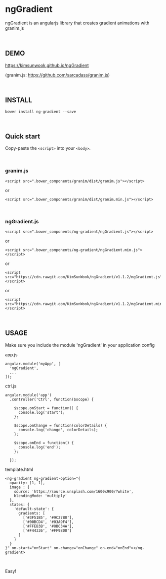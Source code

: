ngGradient
=======

ngGradient is an angularjs library that creates gradient animations with granim.js

<br/>

DEMO
-------
https://kimsunwook.github.io/ngGradient

(granim.js: https://github.com/sarcadass/granim.js)

<br/>

INSTALL
-------

```
bower install ng-gradient --save
```

<br/>

Quick start
-------

Copy-paste the ```<script>``` into your ```<body>```.

<br/>

### granim.js

```
<script src=".bower_components/granim/dist/granim.js"></script>
```
or
```
<script src=".bower_components/granim/dist/granim.min.js"></script>
```

<br/>

### ngGradient.js

```
<script src=".bower_components/ng-gradient/ngGradient.js"></script>
```
or
```
<script src=".bower_components/ng-gradient/ngGradient.min.js"></script>
```
or
```
<script src="https://cdn.rawgit.com/KimSunWook/ngGradient/v1.1.2/ngGradient.js"></script>
```
or
```
<script src="https://cdn.rawgit.com/KimSunWook/ngGradient/v1.1.2/ngGradient.min.js"></script>
```

<br/>

USAGE
-----

Make sure you include the module 'ngGradient' in your application config

app.js

```
angular.module('myApp', [
  'ngGradient',
  ...
]);
```

ctrl.js

```
angular.module('app')
  .controller('Ctrl', function($scope) {

    $scope.onStart = function() {
      console.log('start');
    };

    $scope.onChange = function(colorDetails) {
      console.log('change', colorDetails);
    };

    $scope.onEnd = function() {
      console.log('end');
    };

  });
```

template.html

```
<ng-gradient ng-gradient-option="{
  opacity: [1, 1],
  image : {
    source: 'https://source.unsplash.com/1600x900/?white',
    blendingMode: 'multiply'
  },
  states: {
    'default-state': {
      gradients: [
        ['#3F51B5', '#9C27B0'],
        ['#00BCD4', '#03A9F4'],
        ['#FFEB3B', '#8BC34A'],
        ['#F44336', '#FF9800']
      ]
    }
  }
}" on-start="onStart" on-change="onChange" on-end="onEnd"></ng-gradient>
```

<br/>

Easy!
